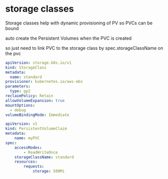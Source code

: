# storage classes

Storage classes help with dynamic provisioning of PV so PVCs can be bound

auto create the Persistent Volumes when the PVC is created

so just need to link PVC to the storage class by spec.storageClassName on the pvc

```yaml
apiVersion: storage.k8s.io/v1
kind: StorageClass
metadata:
  name: standard
provisioner: kubernetes.io/aws-ebs
parameters:
  type: gp2
reclaimPolicy: Retain
allowVolumeExpansion: true
mountOptions:
  - debug
volumeBindingMode: Immediate
```

```yaml
apiVersion: v1
kind: PersistentVolumeClaim
metadata: 
    name: myPVC
spec:   
    accessModes: 
        - ReadWriteOnce
    storageClassName: standard
    resources: 
        requests:
            storage: 500Mi
```